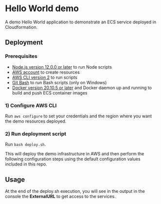 # Hello World demo
A demo Hello World application to demonstrate an ECS service deployed in Cloudformation.

## Deployment

### Prerequisites

* [Node.js version 12.0.0 or later](https://nodejs.org/) to run Node scripts
* [AWS account](https://aws.amazon.com/) to create resources
* [AWS CLI version 2](https://docs.aws.amazon.com/cli/latest/userguide/install-cliv2.html) to run scripts
* [Git Bash](https://git-scm.com/) to run Bash scripts (only on Windows)
* [Docker version 20.10.5 or later](https://www.docker.com/) and Docker daemon up and running to build and push ECS container images

### 1) Configure AWS CLI

Run `aws configure` to set your credentials and the region where you want the demo resources deployed.

### 2) Run deployment script

Run `bash deploy.sh`.

This will deploy the demo infrastructure in AWS and then perform the following configuration steps using the default configuration values included in this repo.

## Usage

At the end of the deploy.sh execution, you will see in the output in the console the **ExternalURL** to get access to the services.
